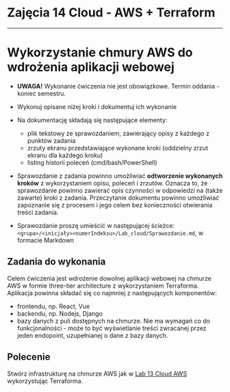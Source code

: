 # Zajęcia 14 Cloud - AWS + Terraform

---
# Wykorzystanie chmury AWS do wdrożenia aplikacji webowej
- **UWAGA!** Wykonanie ćwiczenia nie jest obowiązkowe. Termin oddania - koniec semestru.
- Wykonuj opisane niżej kroki i dokumentuj ich wykonanie
- Na dokumentację składają się następujące elementy:
  - plik tekstowy ze sprawozdaniem, zawierający opisy z każdego z punktów zadania
  - zrzuty ekranu przedstawiające wykonane kroki (oddzielny zrzut ekranu dla każdego kroku)
  - listing historii poleceń (cmd/bash/PowerShell)
- Sprawozdanie z zadania powinno umożliwiać **odtworzenie wykonanych kroków** z wykorzystaniem opisu, poleceń i zrzutów. Oznacza to, że sprawozdanie powinno zawierać opis czynności w odpowiedzi na (także zawarte) kroki z zadania. Przeczytanie dokumentu powinno umożliwiać zapoznanie się z procesem i jego celem bez konieczności otwierania treści zadania.

- Sprawozdanie proszę umieścić w następującej ścieżce: ```<grupa>/<inicjały><numerIndeksu>/Lab_cloud/Sprawozdanie.md```, w formacie Markdown

## Zadania do wykonania
Celem ćwiczenia jest wdrożenie dowolnej aplikacji webowej na chmurze AWS w formie three-tier architecture z wykorzystaniem Terraforma. Aplikacja powinna składać się co najmniej z następujących komponentów:
- frontendu, np. React, Vue
- backendu, np. Nodejs, Django
- bazy danych z puli dostępnych na chmurze.
Nie ma wymagań co do funkcjonalności - może to być wyświetlanie treści zwracanej przez jeden endopoint, uzupełnianej o dane z bazy danych.
## Polecenie
Stwórz infrastrukturę na chmurze AWS jak w [Lab 13 Cloud AWS](/LAB_INSTRUCTIONS/Lab%2013.md) wykorzystując Terraforma.